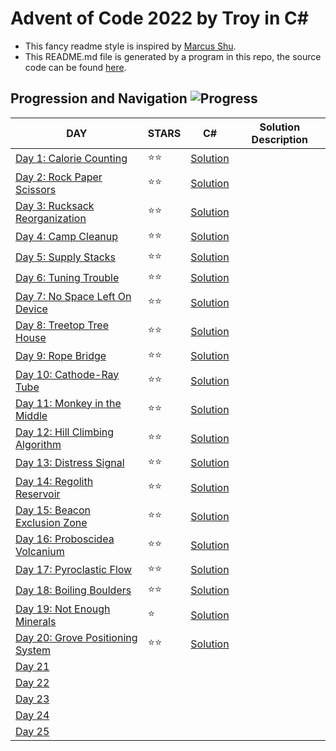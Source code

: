# Advent of Code 2022 by Troy in C#
- This fancy readme style is inspired by [Marcus Shu](https://github.com/shulkx/advent-of-code/tree/main/adventofcode2022).
- This README.md file is generated by a program in this repo, the source code can be found [here](./README.md-Updater/Program.cs).

## Progression and Navigation    ![Progress](https://progress-bar.dev/20/?scale=25&title=Days&width=240&suffix=/25)

| DAY                                                          | STARS | C#                            | Solution Description |
| ------------------------------------------------------------ | ----- | ----------------------------- | -------------------- |
| [Day 1: Calorie Counting](https://adventofcode.com/2022/day/1)              | ⭐️⭐️ | [Solution](./Day_01/Day_1_Calorie_Counting.cs)               |                      |
| [Day 2: Rock Paper Scissors](https://adventofcode.com/2022/day/2)           | ⭐️⭐️ | [Solution](./Day_02/Day_2_Rock_Paper_Scissors.cs)            |                      |
| [Day 3: Rucksack Reorganization](https://adventofcode.com/2022/day/3)       | ⭐️⭐️ | [Solution](./Day_03/Day_3_Rucksack_Reorganization.cs)        |                      |
| [Day 4: Camp Cleanup](https://adventofcode.com/2022/day/4)                  | ⭐️⭐️ | [Solution](./Day_04/Day_4_Camp_Cleanup.cs)                   |                      |
| [Day 5: Supply Stacks](https://adventofcode.com/2022/day/5)                 | ⭐️⭐️ | [Solution](./Day_05/Day_5_Supply_Stacks.cs)                  |                      |
| [Day 6: Tuning Trouble](https://adventofcode.com/2022/day/6)                | ⭐️⭐️ | [Solution](./Day_06/Day_6_Tuning_Trouble.cs)                 |                      |
| [Day 7: No Space Left On Device](https://adventofcode.com/2022/day/7)       | ⭐️⭐️ | [Solution](./Day_07/Day_7.cs)                                |                      |
| [Day 8: Treetop Tree House](https://adventofcode.com/2022/day/8)            | ⭐️⭐️ | [Solution](./Day_08/Day_8.cs)                                |                      |
| [Day 9: Rope Bridge](https://adventofcode.com/2022/day/9)                   | ⭐️⭐️ | [Solution](./Day_09/Day_9.cs)                                |                      |
| [Day 10: Cathode-Ray Tube](https://adventofcode.com/2022/day/10)            | ⭐️⭐️ | [Solution](./Day_10/Day_10.cs)                               |                      |
| [Day 11: Monkey in the Middle](https://adventofcode.com/2022/day/11)        | ⭐️⭐️ | [Solution](./Day_11/Day_11.cs)                               |                      |
| [Day 12: Hill Climbing Algorithm](https://adventofcode.com/2022/day/12)     | ⭐️⭐️ | [Solution](./Day_12/Day_12.cs)                               |                      |
| [Day 13: Distress Signal](https://adventofcode.com/2022/day/13)             | ⭐️⭐️ | [Solution](./Day_13/Day_13.cs)                               |                      |
| [Day 14: Regolith Reservoir](https://adventofcode.com/2022/day/14)          | ⭐️⭐️ | [Solution](./Day_14/Day_14.cs)                               |                      |
| [Day 15: Beacon Exclusion Zone](https://adventofcode.com/2022/day/15)       | ⭐️⭐️ | [Solution](./Day_15/Day_15.cs)                               |                      |
| [Day 16: Proboscidea Volcanium](https://adventofcode.com/2022/day/16)       | ⭐️⭐️ | [Solution](./Day_16/Day_16.cs)                               |                      |
| [Day 17: Pyroclastic Flow](https://adventofcode.com/2022/day/17)            | ⭐️⭐️ | [Solution](./Day_17/Day_17.cs)                               |                      |
| [Day 18: Boiling Boulders](https://adventofcode.com/2022/day/18)            | ⭐️⭐️ | [Solution](./Day_18/Day_18.cs)                               |                      |
| [Day 19: Not Enough Minerals](https://adventofcode.com/2022/day/19)         | ⭐️ | [Solution](./Day_19/Day_19.cs)                               |                      |
| [Day 20: Grove Positioning System](https://adventofcode.com/2022/day/20)    | ⭐️⭐️ | [Solution](./Day_20/Day_20.cs)                               |                      |
| [Day 21](https://adventofcode.com/2022/day/21)              |       |                               |                      |
| [Day 22](https://adventofcode.com/2022/day/22)              |       |                               |                      |
| [Day 23](https://adventofcode.com/2022/day/23)              |       |                               |                      |
| [Day 24](https://adventofcode.com/2022/day/24)              |       |                               |                      |
| [Day 25](https://adventofcode.com/2022/day/25)              |       |                               |                      |
